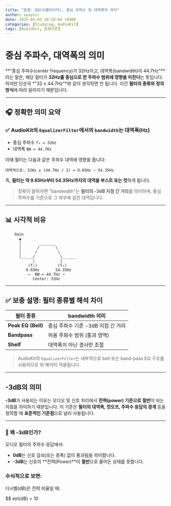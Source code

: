 ```yaml
---
title: "음향: EQ(이퀄라이저), 중심 주파수 및 대역폭의 의미"
author: ayaysir
date: 2025-05-03 19:10:04 +0900
categories: [StudyLog, AudioKit]
tags: [AudioKit, 음향이론]
---
```


# 중심 주파수, 대역폭의 의미

\*\*"중심 주파수(center frequency)가 32Hz이고, 대역폭(bandwidth)이 44.7Hz"\*\*라는 말은, 해당 필터가 **32Hz를 중심으로 한 주파수 범위에 영향을 미친다**는 뜻입니다.
하지만 단순히 \*"32 ± 44.7Hz"\*와 같이 생각하면 안 됩니다. 이건 **필터의 종류와 정의 방식**에 따라 달라지기 때문입니다.

---

## 🎧 정확한 의미 요약

### ✅ AudioKit의 `EqualizerFilter`에서의 `bandwidth`는 **대역폭(Hz)**

* 중심 주파수 `f₀ = 32Hz`
* 대역폭 `BW = 44.7Hz`

이때 필터는 다음과 같은 주파수 대역에 영향을 줍니다:

```
대략적으로: 32Hz ± (44.7Hz / 2) = 9.65Hz ~ 54.35Hz
```

즉, **필터는 약 9.65Hz부터 54.35Hz까지의 대역을 부스트 또는 컷**하게 됩니다.

> 정확히 말하자면 "bandwidth"는 **필터의 -3dB 지점 간 거리**를 의미하며, 중심 주파수를 기준으로 그 좌우에 걸친 대역입니다.

---

## 📊 시각적 비유

```
    Gain
      ▲
      │        _______
      │       /       \
      │      /         \
      │_____/           \______
            |           |
          (f₁)         (f₂)
         9.65Hz       54.35Hz
          ←  BW = 44.7Hz →
            Center: 32Hz
```

---

## ✅ 보충 설명: 필터 종류별 해석 차이

| 필터 종류              | bandwidth 의미           |
| ------------------ | ---------------------- |
| **Peak EQ (Bell)** | 중심 주파수 기준 -3dB 지점 간 거리 |
| **Bandpass**       | 허용 주파수 범위 (통과 영역)      |
| **Shelf**          | 대역폭이 아닌 경사만 조절         |

> AudioKit의 `EqualizerFilter`는 내부적으로 bell 또는 band-pass EQ 구조를 사용하므로 위 해석이 적용됩니다.

---

## -3dB의 의미

**-3dB**가 사용되는 이유는 오디오 및 신호 처리에서 **전력(power) 기준으로 절반**이 되는 지점을 의미하기 때문입니다. 이 기준은 **필터의 대역폭, 컷오프, 주파수 응답의 경계** 등을 정의할 때 **표준적인 기준점**으로 널리 사용됩니다.

---

### 📐 왜 -3dB인가?

오디오 필터의 주파수 응답에서:

* **0dB**는 신호 감쇠(또는 증폭) 없이 통과됨을 의미합니다.
* **-3dB**는 신호의 \*\*전력(Power)\*\*이 **절반**으로 줄어든 상태를 뜻합니다.

### 수식적으로 보면:

디시벨(dB)은 전력 비율일 때:

$$
	ext{dB} = 10 